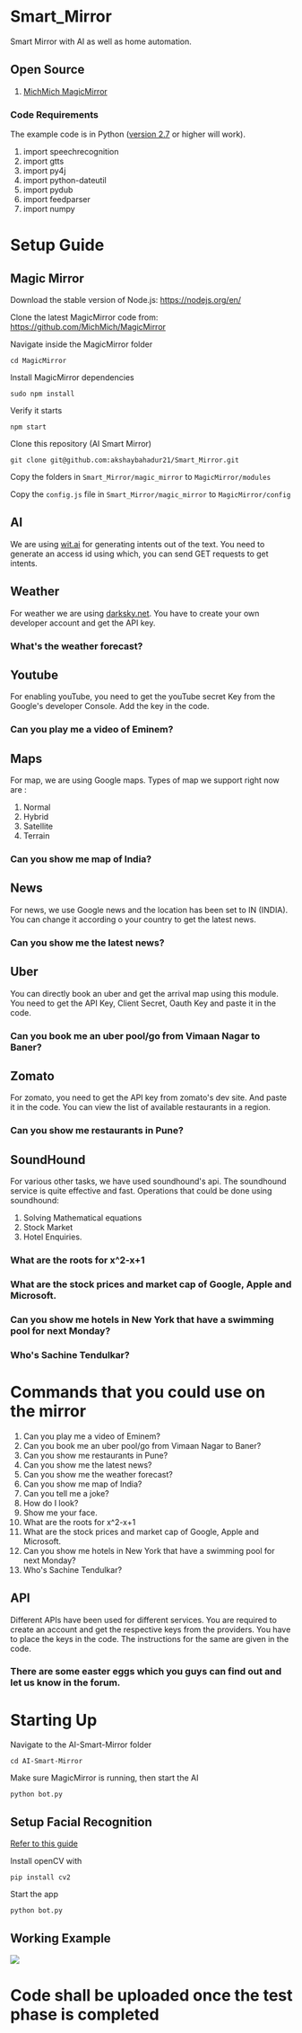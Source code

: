 # Smart_Mirror
Smart Mirror with AI as well as home automation.

## Open Source

1) [MichMich MagicMirror](https://magicmirror.builders/)

### Code Requirements
The example code is in Python ([version 2.7](https://www.python.org/download/releases/2.7/) or higher will work). 

1) import speechrecognition
2) import gtts
3) import py4j
4) import python-dateutil
5) import pydub
6) import feedparser
7) import numpy

# Setup Guide

## Magic Mirror
Download the stable version of Node.js: 
https://nodejs.org/en/

Clone the latest MagicMirror code from:
https://github.com/MichMich/MagicMirror

Navigate inside the MagicMirror folder
```shell
cd MagicMirror
```

Install MagicMirror dependencies
```shell
sudo npm install
```
 
Verify it starts
```shell
npm start
```
 
 
Clone this repository (AI Smart Mirror)
```shell
git clone git@github.com:akshaybahadur21/Smart_Mirror.git
```

Copy the folders in `Smart_Mirror/magic_mirror` to `MagicMirror/modules`

Copy the `config.js` file in `Smart_Mirror/magic_mirror` to `MagicMirror/config`
 
## AI
 
We are using [wit.ai](https://wit.ai/) for generating intents out of the text.
You need to generate an access id using which, you can send GET requests to get intents.

## Weather

For weather we are using [darksky.net](https://darksky.net/).
You have to create your own developer account and get the API key.
### What's the weather forecast?

## Youtube
For enabling youTube, you need to get the youTube secret Key from the Google's developer Console.
Add the key in the code.
### Can you play me a video of Eminem?

## Maps

For map, we are using Google maps. Types of map we support right now are :
1) Normal
2) Hybrid
3) Satellite
4) Terrain
### Can you show me map of India?

## News

For news, we use Google news and the location has been set to IN (INDIA).
You can change it according o your country to get the latest news.
### Can you show me the latest news?

## Uber

You can directly book an uber and get the arrival map using this module.
You need to get the API Key, Client Secret, Oauth Key and paste it in the code.
### Can you book me an uber pool/go from Vimaan Nagar to Baner?

## Zomato

For zomato, you need to get the API key from zomato's dev site.
And paste it in the code. 
You can view the list of available restaurants in a region.
### Can you show me restaurants in Pune?

## SoundHound

For various other tasks, we have used soundhound's api. The soundhound service is quite effective and fast. Operations that could be done using soundhound:
1) Solving Mathematical equations
2) Stock Market
3) Hotel Enquiries.

### What are the roots for x^2-x+1
### What are the stock prices and market cap of Google, Apple and Microsoft.
### Can you show me hotels in New York that have a swimming pool for next Monday?
### Who's Sachine Tendulkar?

# Commands that you could use on the mirror

1) Can you play me a video of Eminem?
2) Can you book me an uber pool/go from Vimaan Nagar to Baner?
3) Can you show me restaurants in Pune?
4) Can you show me the latest news?
5) Can you show me the weather forecast?
6) Can you show me map of India?
7) Can you tell me a joke?
8) How do I look?
9) Show me your face.
10) What are the roots for x^2-x+1
11) What are the stock prices and market cap of Google, Apple and Microsoft.
12) Can you show me hotels in New York that have a swimming pool for next Monday?
13) Who's Sachine Tendulkar?

## API

Different APIs have been used for different services. You are required to create an account and get the respective keys from the providers.
You have to place the keys in the code.
The instructions for the same are given in the code.

### There are some easter eggs which you guys can find out and let us know in the forum.

# Starting Up
 
Navigate to the AI-Smart-Mirror folder
```shell
cd AI-Smart-Mirror
```

Make sure MagicMirror is running, then start the AI
```shell
python bot.py
```

## Setup Facial Recognition
[Refer to this guide](http://opencv-python-tutroals.readthedocs.io/en/latest/)

Install openCV with 
```shell
pip install cv2
```

Start the app
```shell
python bot.py
```

## Working Example

<img src="https://github.com/akshaybahadur21/Smart_Mirror/blob/master/smart_mirror.gif">


# Code shall be uploaded once the test phase is completed
 
